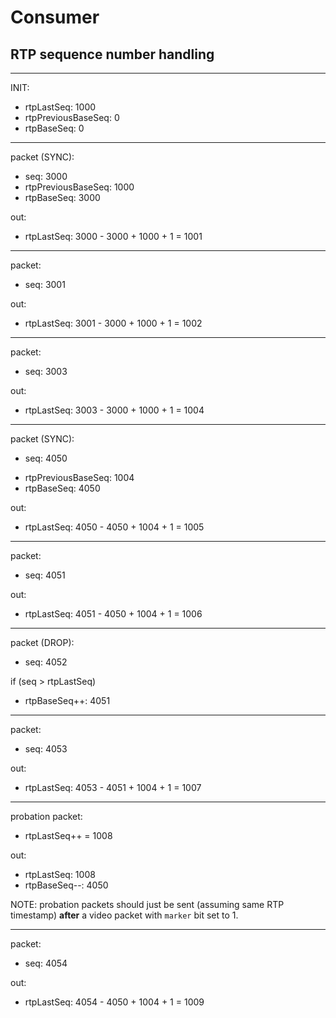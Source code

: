 # Consumer

## RTP sequence number handling

---

INIT:

- rtpLastSeq: 1000
- rtpPreviousBaseSeq: 0
- rtpBaseSeq: 0

---

packet (SYNC):

- seq: 3000
- rtpPreviousBaseSeq: 1000
- rtpBaseSeq: 3000

out:

- rtpLastSeq: 3000 - 3000 + 1000 + 1 = 1001

---

packet:

- seq: 3001

out:

- rtpLastSeq: 3001 - 3000 + 1000 + 1 = 1002

---

packet:

- seq: 3003

out:

- rtpLastSeq: 3003 - 3000 + 1000 + 1 = 1004

---

packet (SYNC):

- seq: 4050

* rtpPreviousBaseSeq: 1004
* rtpBaseSeq: 4050

out:

- rtpLastSeq: 4050 - 4050 + 1004 + 1 = 1005

---

packet:

- seq: 4051

out:

- rtpLastSeq: 4051 - 4050 + 1004 + 1 = 1006

---

packet (DROP):

- seq: 4052

if (seq > rtpLastSeq)

- rtpBaseSeq++: 4051

---

packet:

- seq: 4053

out:

- rtpLastSeq: 4053 - 4051 + 1004 + 1 = 1007

---

probation packet:

- rtpLastSeq++ = 1008

out:

- rtpLastSeq: 1008
- rtpBaseSeq--: 4050

NOTE: probation packets should just be sent (assuming same RTP timestamp) **after** a video packet with `marker` bit set to 1.

---

packet:

- seq: 4054

out:

- rtpLastSeq: 4054 - 4050 + 1004 + 1 = 1009

